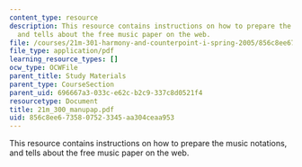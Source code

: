 ```yaml
---
content_type: resource
description: This resource contains instructions on how to prepare the music notations,
  and tells about the free music paper on the web.
file: /courses/21m-301-harmony-and-counterpoint-i-spring-2005/856c8ee6735807523345aa304ceaa953_21m_300_manupap.pdf
file_type: application/pdf
learning_resource_types: []
ocw_type: OCWFile
parent_title: Study Materials
parent_type: CourseSection
parent_uid: 696667a3-033c-e62c-b2c9-337c8d0521f4
resourcetype: Document
title: 21m_300_manupap.pdf
uid: 856c8ee6-7358-0752-3345-aa304ceaa953
---
```

This resource contains instructions on how to prepare the music notations, and tells about the free music paper on the web.

